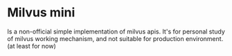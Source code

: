# Milvus mini
Is a non-official simple implementation of milvus apis.
It's for personal study of milvus working mechanism, and not suitable for production environment. (at least for now)
